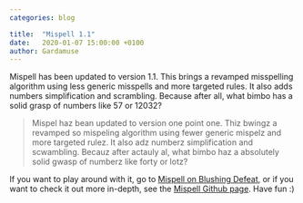 ```yaml
---
categories: blog

title:  "Mispell 1.1"
date:   2020-01-07 15:00:00 +0100
author: Gardamuse
---
```


Mispell has been updated to version 1.1. This brings a revamped misspelling algorithm using less generic misspells and more targeted rules. It also adds numbers simplification and scrambling. Because after all, what bimbo has a solid grasp of numbers like 57 or 12032?

>Mispel haz bean updated to version one point one. Thiz bwingz a revamped so mispeling algorithm using fewer generic mispelz and more targeted rulez. It also adz numberz simplification and scwambling. Becauz after actauly al, what bimbo haz a absolutely solid gwasp of numberz like forty or lotz?

If you want to play around with it, go to [Mispell on Blushing Defeat](/mispell/), or if you want to check it out more in-depth, see the [Mispell Github page](https://github.com/Gardamuse/mispell). Have fun :)
